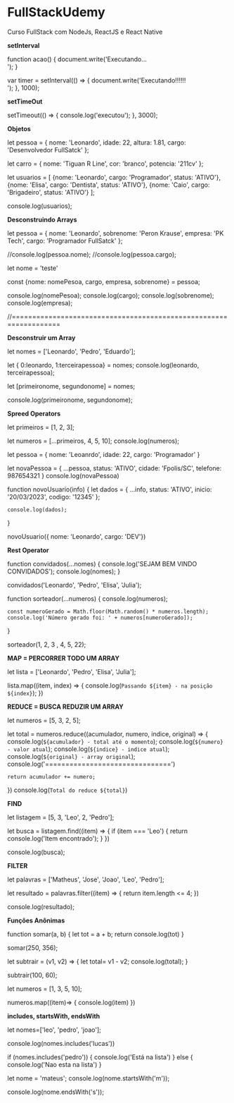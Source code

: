 # FullStackUdemy
Curso FullStack com NodeJs, ReactJS e React Native

**setInterval**

function acao() {
    document.write('Executando...<br/>');
}


var timer = setInterval(() => {
    document.write('Executando!!!!!!<br/>');
}, 1000);


**setTimeOut**

setTimeout(() => {
    console.log('executou');
}, 3000);


**Objetos**

let pessoa = {
    nome: 'Leonardo',
    idade: 22,
    altura: 1.81,
    cargo: 'Desenvolvedor FullSatck'
};

let carro = {
    nome: 'Tiguan R Line',
    cor: 'branco',
    potencia: '211cv'
};

let usuarios = [
    {nome: 'Leonardo', cargo: 'Programador', status: 'ATIVO'}, 
    {nome: 'Elisa', cargo: 'Dentista', status: 'ATIVO'},
    {nome: 'Caio', cargo: 'Brigadeiro', status: 'ATIVO'}
];

console.log(usuarios);

**Desconstruindo Arrays**

let pessoa = {
    nome: 'Leonardo',
    sobrenome: 'Peron Krause',
    empresa: 'PK Tech',
    cargo: 'Programador FullSatck'
};

//console.log(pessoa.nome);
//console.log(pessoa.cargo);

let nome = 'teste'

const {nome: nomePesoa, cargo, empresa, sobrenome} = pessoa;

console.log(nomePesoa);
console.log(cargo);
console.log(sobrenome);
console.log(empresa);


//==================================================================

**Desconstruir um Array**

let nomes = ['Leonardo', 'Pedro', 'Eduardo'];

let { 0:leonardo, 1:terceirapessoa} = nomes;
console.log(leonardo, terceirapessoa);

let [primeironome, segundonome] = nomes;

console.log(primeironome, segundonome);

**Spreed Operators**

let primeiros = [1, 2, 3];

let numeros = [...primeiros, 4, 5, 10];
console.log(numeros);

let pessoa = {
    nome: 'Leoanrdo',
    idade: 22,
    cargo: 'Programador'
}

let novaPessoa = {
    ...pessoa,
    status: 'ATIVO',
    cidade: 'Fpolis/SC',
    telefone: 987654321
}
console.log(novaPessoa)

function novoUsuario(info) {
    let dados = {
        ...info,
        status: 'ATIVO',
        inicio: '20/03/2023',
        codigo: '12345'
    };

    console.log(dados);
}

novoUsuario({ nome: 'Leonardo', cargo: 'DEV'})

**Rest Operator**

function convidados(...nomes) {
    console.log('SEJAM BEM VINDO CONVIDADOS');
    console.log(nomes);
}

convidados('Leonardo', 'Pedro', 'Elisa', 'Julia');


function sorteador(...numeros) {
    console.log(numeros);

    const numeroGerado = Math.floor(Math.random() * numeros.length);
    console.log('Número gerado foi: ' + numeros[numeroGerado]);
}

sorteador(1, 2, 3 , 4, 5, 22);

**MAP = PERCORRER TODO UM ARRAY**

let lista = ['Leonardo', 'Pedro', 'Elisa', 'Julia'];

lista.map((item, index) => {
    console.log(`Passando ${item} - na posição ${index}`);
})

**REDUCE = BUSCA REDUZIR UM ARRAY**

let numeros = [5, 3, 2, 5];

let total = numeros.reduce((acumulador, numero, indice, original) => {
    console.log(`${acumulador} - total até o momento`);
    console.log(`${numero} - valor atual`);
    console.log(`${indice} - indice atual`);
    console.log(`${original} - array original`);
    console.log('===============================')

    return acumulador += numero;
})
console.log(`Total do reduce ${total}`)

**FIND**

let listagem = [5, 3, 'Leo', 2, 'Pedro'];

let busca = listagem.find((item) => {
    if (item === 'Leo') {
        return console.log('Item encontrado');
    }
})

console.log(busca);

**FILTER**

let palavras = ['Matheus', 'Jose', 'Joao', 'Leo', 'Pedro'];

let resultado = palavras.filter((item) => {
    return item.length <= 4;
})

console.log(resultado);

**Funções Anônimas**

function somar(a, b) {
    let tot = a + b;
    return console.log(tot)
}

somar(250, 356);

let subtrair = (v1, v2) => {
    let total= v1 - v2;
    console.log(total);
}

subtrair(100, 60);

let numeros = [1, 3, 5, 10];

numeros.map((item)=> {
    console.log(item)
})

**includes, startsWith, endsWith**

let nomes=['leo', 'pedro', 'joao'];

console.log(nomes.includes('lucas'))

if (nomes.includes('pedro')) {
    console.log('Está na lista')
} else {
    console.log('Nao esta na lista')
}

let nome = 'mateus';
console.log(nome.startsWith('m'));

console.log(nome.endsWith('s'));